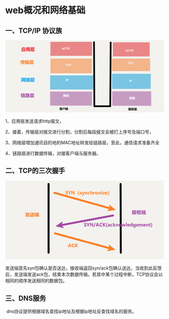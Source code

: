 # web概况和网络基础

## 一、TCP/IP 协议族

![image-20221230112748034](https://raw.githubusercontent.com/zhiyanzhaijie/typoraImg/main/img/202212301127071.png)

1、应用层发送请求http报文，

2、接着，传输层对报文进行分割，分割后每段报文会被打上序号及端口号，

3、网络层增加通讯目的地的MAC地址转发给链路层，至此，通信请求准备齐全

4、链路层进行数据传输，对接客户端与服务器。

## 二、TCP的三次握手

![image-20221230120030414](https://raw.githubusercontent.com/zhiyanzhaijie/typoraImg/main/img/202212301200453.png)



发送端首先syn包确认是否送达，接收端返回syn/ack包确认送达，当收到此反馈后，发送端发送ack包，结束本次数据传输。若其中某个过程中断，TCP协议会以相同的顺序发送相同的数据包。

## 三、DNS服务

​		dns协议提供根据域名查找ip地址及根据ip地址反查找域名的服务。













































